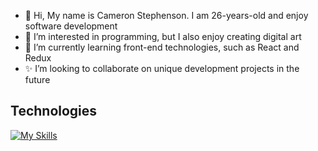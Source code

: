 - 👋 Hi, My name is Cameron Stephenson. I am 26-years-old and enjoy software development
- 👀 I’m interested in programming, but I also enjoy creating digital art
- 🌱 I’m currently learning front-end technologies, such as React and Redux
- ✨ I’m looking to collaborate on unique development projects in the future

## Technologies
[![My Skills](https://skillicons.dev/icons?i=react,js,html,css,python,php,vscode,docker)](https://skillicons.dev)

<!---
CamSteph/CamSteph is a ✨ special ✨ repository because its `README.md` (this file) appears on your GitHub profile.
You can click the Preview link to take a look at your changes.
--->
